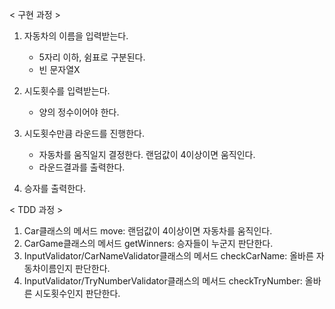 < 구현 과정 >
1. 자동차의 이름을 입력받는다.
    - 5자리 이하, 쉼표로 구분된다.
    - 빈 문자열X

2. 시도횟수를 입력받는다.
    - 양의 정수이어야 한다.

3. 시도횟수만큼 라운드를 진행한다.
    - 자동차를 움직일지 결정한다. 랜덤값이 4이상이면 움직인다.
    - 라운드결과를 출력한다.

4. 승자를 출력한다. 

< TDD 과정 >

1. Car클래스의 메서드 move: 랜덤값이 4이상이면 자동차를 움직인다.
2. CarGame클래스의 메서드 getWinners: 승자들이 누군지 판단한다.
3. InputValidator/CarNameValidator클래스의 메서드 checkCarName: 올바른 자동차이름인지 판단한다.
4. InputValidator/TryNumberValidator클래스의 메서드 checkTryNumber: 올바른 시도횟수인지 판단한다.
